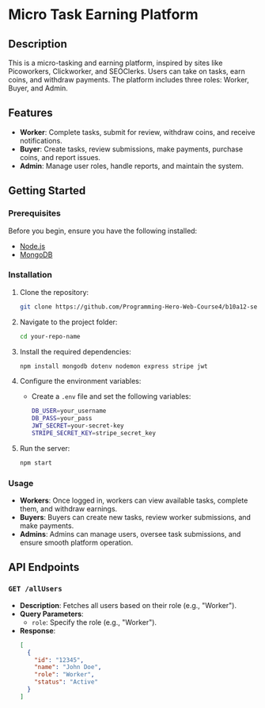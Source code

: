 # Micro Task Earning Platform

## Description

This is a micro-tasking and earning platform, inspired by sites like Picoworkers, Clickworker, and SEOClerks. Users can take on tasks, earn coins, and withdraw payments. The platform includes three roles: Worker, Buyer, and Admin.

## Features

- **Worker**: Complete tasks, submit for review, withdraw coins, and receive notifications.
- **Buyer**: Create tasks, review submissions, make payments, purchase coins, and report issues.
- **Admin**: Manage user roles, handle reports, and maintain the system.

## Getting Started

### Prerequisites

Before you begin, ensure you have the following installed:

- [Node.js](https://nodejs.org/)
- [MongoDB](https://www.mongodb.com/)

### Installation

1. Clone the repository:

   ```bash
   git clone https://github.com/Programming-Hero-Web-Course4/b10a12-server-side-alaminislam34.git
   ```

2. Navigate to the project folder:

   ```bash
   cd your-repo-name
   ```

3. Install the required dependencies:

   ```bash
   npm install mongodb dotenv nodemon express stripe jwt
   ```

4. Configure the environment variables:

   - Create a `.env` file and set the following variables:
     ```bash
     DB_USER=your_username
     DB_PASS=your_pass
     JWT_SECRET=your-secret-key
     STRIPE_SECRET_KEY=stripe_secret_key
     ```

5. Run the server:
   ```bash
   npm start
   ```

### Usage

- **Workers**: Once logged in, workers can view available tasks, complete them, and withdraw earnings.
- **Buyers**: Buyers can create new tasks, review worker submissions, and make payments.
- **Admins**: Admins can manage users, oversee task submissions, and ensure smooth platform operation.

## API Endpoints

### `GET /allUsers`

- **Description**: Fetches all users based on their role (e.g., "Worker").
- **Query Parameters**:
  - `role`: Specify the role (e.g., "Worker").
- **Response**:
  ```json
  [
    {
      "id": "12345",
      "name": "John Doe",
      "role": "Worker",
      "status": "Active"
    }
  ]
  ```
